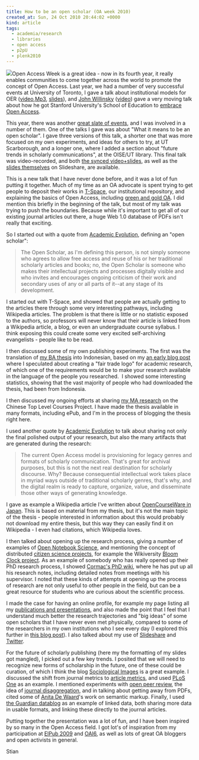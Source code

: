 ```yaml
---
title: How to be an open scholar (OA week 2010)
created_at: Sun, 24 Oct 2010 20:44:02 +0000
kind: article
tags:
  - academia/research
  - libraries
  - open access
  - p2pU
  - plenk2010
---
```


[](http://www.openaccessweek.org/)[![](http://reganmian.net/blog/wp-content/uploads/2010/10/Screen-shot-2010-10-24-at-4.42.18-PM.png)](http://reganmian.net/blog/wp-content/uploads/2010/10/Screen-shot-2010-10-24-at-4.42.18-PM.png)Open
Access Week is a great idea - now in its fourth year, it really enables
communities to come together across the world to promote the concept of
Open Access. Last year, we had a number of very successful events at
University of Toronto, I gave a talk about institutional models for OER
([video](http://connect.oise.utoronto.ca/p98085499/),[Mp3](http://www.archive.org/details/InnovativeProjectsInThePublishingOfOpenEducationalResources),
[slides](http://www.slideshare.net/houshuang/innovative-projects-in-the-publishing-of-open-educational-resources)),
and [John Willinsky](http://en.wikipedia.org/wiki/John_Willinsky)
([video](http://mediaspace.oise.utoronto.ca:8888/tinkerne/Willinsky/Willinsky_Caption.mov))
gave a very moving talk about how he got Stanford University's School of
Education to [embrace Open
Access](https://mx2.arl.org/Lists/SPARC-OAForum/Message/4450.html).

This year, there was another [great slate of
events](http://discover.library.utoronto.ca/open-access-week/open-access-events),
and I was involved in a number of them. One of the talks I gave was
about "What it means to be an open scholar". I gave three versions of
this talk, a shorter one that was more focused on my own experiments,
and ideas for others to try, at UT Scarborough, and a longer one, where
I added a section about "future trends in scholarly communications", at
the OISE/UT library. This final talk was video-recorded, and both [the
synced
video+slides](http://142.150.98.64/OISE/20101021-120919-1/rnh.htm), as
well as the [slides
themselves](http://www.slideshare.net/houshuang/what-it-means-to-be-an-open-scholar-and-the-future-of-scholarly-publishing)
on Slideshare, are available.

This is a new talk that I have never done before, and it was a lot of
fun putting it together. Much of my time as an OA advocate is spent
trying to get people to deposit their works in
[T-Space](https://tspace.library.utoronto.ca/), our institutional
repository, and explaining the basics of Open Access, including [green
and gold
OA](http://openaccess.eprints.org/index.php?/archives/485-Please-Dont-Conflate-Green-and-Gold-OA.html).
I did mention this briefly in the beginning of the talk, but most of my
talk was trying to push the boundaries. Because while it's important to
get all of our existing journal articles out there, a huge Web 1.0
database of PDFs isn't really that exciting.

So I started out with a quote from [Academic
Evolution](http://www.academicevolution.com/2009/08/the-open-scholar.html),
defining an "open scholar":

> The Open Scholar, as I'm defining this person, is not simply someone
> who agrees to allow free access and reuse of his or her traditional
> scholarly articles and books; no, the Open Scholar is someone who
> makes their intellectual projects and processes digitally visible and
> who invites and encourages ongoing criticism of their work and
> secondary uses of any or all parts of it--at any stage of its
> development.

I started out with T-Space, and showed that people are actually getting
to the articles there through some very interesting pathways, including
Wikipedia articles. The problem is that there is little or no statistic
exposed to the authors, so professors will never know that their article
is linked from a Wikipedia article, a blog, or even an undergraduate
course syllabus. I think exposing this could create some very excited
self-archiving evangelists - people like to be read.

I then discussed some of my own publishing experiments. The first was
the translation of [my BA thesis](http://eprints.rclis.org/14659/) into
Indonesian, based on my [an early blog
post](http://reganmian.net/blog/2008/03/07/a-fair-trade-logo-for-academic-research/)
where I speculated about creating a "fair trade logo" for academic
research, of which one of the requirements would be to make your
research available in the language of the people you researched.  I
showed some interesting statistics, showing that the vast majority of
people who had downloaded the thesis, had been from Indonesia.

I then discussed my ongoing efforts at sharing [my MA
research](http://reganmian.net/top-level-courses) on the Chinese Top
Level Courses Project. I have made the thesis available in many formats,
including ePub, and I'm in the process of blogging the thesis right
here.

I used another quote by [Academic
Evolution](http://www.academicevolution.com/2009/08/the-open-scholar.html)
to talk about sharing not only the final polished output of your
research, but also the many artifacts that are generated during the
research:

> The current Open Access model is provisioning for legacy genres and
> formats of scholarly communication. That's great for archival
> purposes, but this is not the next real destination for scholarly
> discourse. Why? Because consequential intellectual work takes place in
> myriad ways outside of traditional scholarly genres, that's why, and
> the digital realm is ready to capture, organize, value, and
> disseminate those other ways of generating knowledge.

I gave as example a Wikipedia article I've written about [OpenCourseWare
in Japan](http://en.wikipedia.org/wiki/OpenCourseWare_in_Japan). This is
based on material from my thesis, but it's not the main topic of the
thesis - people interested in information about this would probably not
download my entire thesis, but this way they can easily find it on
Wikipedia - I even had citations, which Wikipedia loves.

I then talked about opening up the research process, giving a number of
examples of [Open Notebook
Science](http://en.wikipedia.org/wiki/Open_Notebook_Science), and
mentioning the concept of distributed [citizen science
projects](http://www.birds.cornell.edu/citscitoolkit), for example the
Wikiversity [Bloom Clock
project](http://en.wikiversity.org/wiki/Bloom_Clock). As an example of
somebody who has really opened up their PhD research process, I showed
[Cormac's PhD
wiki](http://www.cormaggio.org/wiki/index.php?title=Main_Page), where he
has put up all his research notes, including detailed notes from
meetings with his supervisor. I noted that these kinds of attempts at
opening up the process of research are not only useful to other people
in the field, but can be a great resource for students who are curious
about the scientific process.

I made the case for having an online profile, for example my page
listing all my [publications and
presentations](http://reganmian.net/blog/publications_and_presentations),
and also made the point that I feel that I understand much better the
research trajectories and "big ideas" of some open scholars that I have
never even met physically, compared to some of the researchers in my own
institutions who I see every day (I explored this further in [this blog
post](http://reganmian.net/blog/2010/04/19/open-scholars-and-divergence-convergence/)).
I also talked about my use of
[Slideshare](http://www.slideshare.net/houshuang) and
[Twitter](http://twitter.com/houshuang).

For the future of scholarly publishing (here my the formatting of my
slides got mangled), I picked out a few key trends. I posited that we
will need to recognize new forms of scholarship in the future, one of
these could be curation, of which I think the blog [Sociological
Images](http://thesocietypages.org/socimages/) is a great example. I
discussed the shift from journal metrics to [article
metrics](http://www.the-scientist.com/blog/print/55343/), and used [PLoS
One](http://www.plosone.org/home.action) as an example. I mentioned
experiments with [open peer
review](http://en.wikipedia.org/wiki/Open_peer_review), the idea of
[journal disaggregation](http://en.wikipedia.org/wiki/Overlay_journal),
and in talking about getting away from PDFs, cited some of [Anita De
Waard](http://www.slideshare.net/anitawaard)'s work on semantic markup.
Finally, I used [the Guardian
datablog](http://www.guardian.co.uk/news/datablog) as an example of
linked data, both sharing more data in usable formats, and linking these
directly to the journal articles.

Putting together the presentation was a lot of fun, and I have been
inspired by so many in the Open Access field. I got lot's of inspiration
from my participation at [ElPub
2009](http://conferences.aepic.it/index.php/elpub/) and
[OAI6](http://www.libereurope.eu/node/369), as well as lots of great OA
bloggers and open activists in general.

Stian
